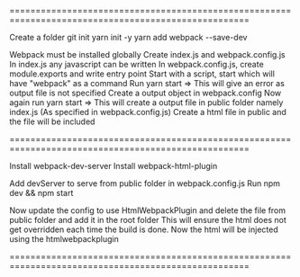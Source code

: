 ====================================================================================================

Create a folder
git init
yarn init -y
yarn add webpack --save-dev

Webpack must be installed globally
Create index.js and webpack.config.js
In index.js any javascript can be written
In webpack.config.js, create module.exports and write entry point
Start with a script, start which will have "webpack" as a command
Run yarn start => This will give an error as output file is not specified
Create a output object in webpack.config
Now again run yarn start => This will create a output file in public folder namely index.js (As specified in webpack.config.js)
Create a html file in public and the file will be included

====================================================================================================

Install webpack-dev-server
Install webpack-html-plugin

Add devServer to serve from public folder in webpack.config.js
Run npm dev && npm start

Now update the config to use HtmlWebpackPlugin and delete the file from public folder and add it in the root folder
This will ensure the html does not get overridden each time the build is done.
Now the html will be injected using the htmlwebpackplugin

====================================================================================================